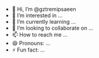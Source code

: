 - 👋 Hi, I’m @gztremipsaeen
- 👀 I’m interested in ...
- 🌱 I’m currently learning ...
- 💞️ I’m looking to collaborate on ...
- 📫 How to reach me ...
- 😄 Pronouns: ...
- ⚡ Fun fact: ...

<!---
gztremipsaeen/gztremipsaeen is a ✨ special ✨ repository because its `README.md` (this file) appears on your GitHub profile.
You can click the Preview link to take a look at your changes.
--->
